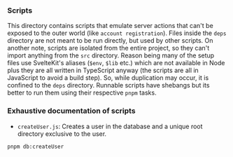 ### Scripts

This directory contains scripts that emulate server actions that can't be exposed to the outer world (like `account registration`). Files inside the `deps` directory are not meant to be run directly, but used by other scripts. On another note, scripts are isolated from the entire project, so they can't import anything from the `src` directory. Reason being many of the setup files use SvelteKit's aliases (`$env`, `$lib` etc.) which are not available in Node plus they are all written in TypeScript anyway (the scripts are all in JavaScript to avoid a build step). So, while duplication may occur, it is confined to the `deps` directory. Runnable scripts have shebangs but its better to run them using their respective `pnpm` tasks.

### Exhaustive documentation of scripts

- `createUser.js`: Creates a user in the database and a unique root directory exclusive to the user.

```bash
pnpm db:createUser
```
